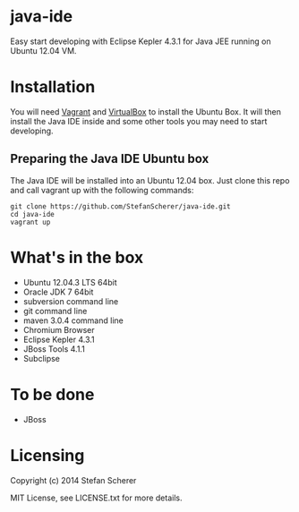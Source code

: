 # java-ide

Easy start developing with Eclipse Kepler 4.3.1 for Java JEE running on Ubuntu 12.04 VM.

# Installation
You will need [Vagrant](http://vagrantup.com) and [VirtualBox](http://virtualbox.org) to install the Ubuntu Box. It will then install the Java IDE inside and some other tools you may need to start developing.

## Preparing the Java IDE Ubuntu box
The Java IDE will be installed into an Ubuntu 12.04 box. Just clone this repo and call vagrant up with the following commands:

    git clone https://github.com/StefanScherer/java-ide.git
    cd java-ide
    vagrant up

# What's in the box

*   Ubuntu 12.04.3 LTS 64bit
*   Oracle JDK 7 64bit
*   subversion  command line
*   git command line
*   maven 3.0.4 command line
*   Chromium Browser
*   Eclipse Kepler 4.3.1 
*   JBoss Tools 4.1.1
*   Subclipse

# To be done
*   JBoss 


# Licensing
Copyright (c) 2014 Stefan Scherer

MIT License, see LICENSE.txt for more details.

